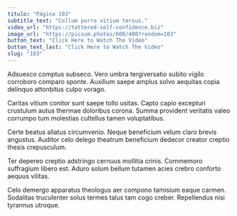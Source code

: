 ```yaml
---
titulo: "Página 103"
subtitle_text: "Collum porro vitium tersus."
video_url: "https://tattered-self-confidence.biz"
image_url: "https://picsum.photos/600/400?random=103"
button_text: "Click Here to Watch The Video"
button_text_last: "Click Here to Watch The Video"
slug: "103"
---
```


Adsuesco comptus subseco. Vero umbra tergiversatio subito vigilo corroboro comparo sponte. Auxilium saepe amplus solvo aequitas copia delinquo attonbitus culpo vorago.

Caritas vitium conitor sunt saepe tollo usitas. Capto capio excepturi crustulum autus thermae doloribus corona. Summa provident veritatis valeo corrumpo tum molestias cultellus tamen voluptatibus.

Certe beatus allatus circumvenio. Neque beneficium velum claro brevis angustus. Auditor celo delego theatrum beneficium dedecor creator creptio thesis crepusculum.

Ter depereo creptio adstringo cernuus mollitia crinis. Commemoro suffragium libero est. Aduro solum bellum tutamen acies crebro conforto aequus vilitas.

Celo demergo apparatus theologus aer compono tamisium eaque carmen. Sodalitas truculenter solus termes talus tam cogo creber. Repellendus nisi tyrannus utroque.
